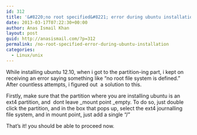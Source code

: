 ```yaml
---
id: 312
title: '&#8220;no root specified&#8221; error during ubuntu installation'
date: 2013-03-17T07:22:30+00:00
author: Anas Ismail Khan
layout: post
guid: http://anasismail.com/?p=312
permalink: /no-root-specified-error-during-ubuntu-installation
categories:
  - Linux/unix
---
```

While installing ubuntu 12.10, when i got to the partition-ing part, i kept on receiving an error saying something like &#8220;no root file system is defined.&#8221; After countless attempts, i figured out  a solution to this.

Firstly, make sure that the partition where you are installing ubuntu is an ext4 partition, and  dont leave _mount point _empty. To do so, just double click the partition, and in the box that pops up, select the ext4 journalling file system, and in mount point, just add a single &#8220;/&#8221;

That&#8217;s it! you should be able to proceed now.